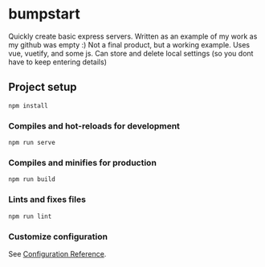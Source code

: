 # bumpstart

Quickly create basic express servers. Written as an example of my work as my github was empty :) 
Not a final product, but a working example. 
Uses vue, vuetify, and some js.
Can store and delete local settings (so you dont have to keep entering details)

## Project setup
```
npm install
```

### Compiles and hot-reloads for development
```
npm run serve
```

### Compiles and minifies for production
```
npm run build
```

### Lints and fixes files
```
npm run lint
```

### Customize configuration
See [Configuration Reference](https://cli.vuejs.org/config/).
